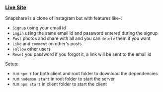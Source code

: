 ### [Live Site](https://snapshareco.herokuapp.com/)

Snapshare is a clone of instagram but with features like-:  
- ```Signup``` using your email id  
- ```Login``` using the same email id and password entered during the signup  
- ```Post``` photos and share with all and you can ```delete``` them if you want  
- ```Like``` and ```comment``` on other's posts  
- ```Follow``` other users  
- ```Reset``` you password if you forgot it, a link will be sent to the email id

Setup:
- run ```npm i``` for both client and root folder to download the dependencies  
- run ```nodemon start``` in root folder to start the server  
- run ```npm start``` in client folder to start the client  
